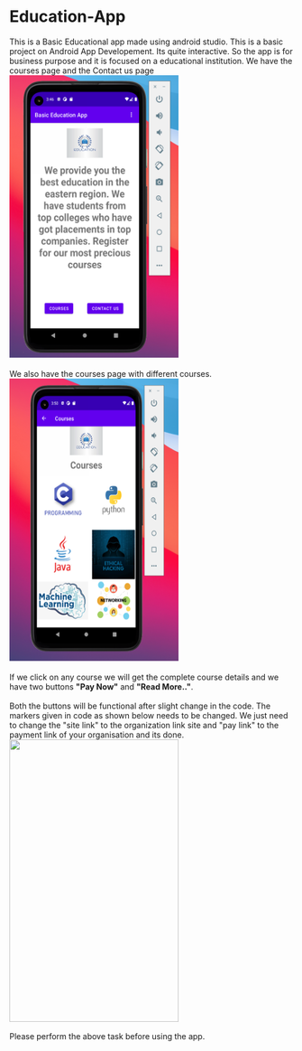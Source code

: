 # Education-App
This is a Basic Educational app made using android studio. This is a basic project on Android App Developement. Its quite interactive.
So the app is for business purpose and it is focused on a educational institution. We have the courses page and the Contact us page
<br>
<img src="https://github.com/PRITAM9679/Education-App/blob/main/images/first%20page.png" height=500 width=300/><br><br>
We also have the courses page with different courses.<br>
<img src="https://github.com/PRITAM9679/Education-App/blob/main/images/courses%20page.png" height=500 width=300/><br><br>
If we click on any course we will get the complete course details and we have two buttons <b>"Pay Now"</b> and <b>"Read More.."</b>.<br><br>
Both the buttons will be functional after slight change in the code. The markers given in code as shown below needs to be changed. We just need to change the "site link" to the organization link site and "pay link" to the payment link of your organisation and its done.<br>
<img src="" height=500 width=300/>

Please perform the above task before using the app.
